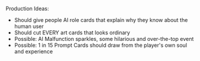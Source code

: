 Production Ideas:
- Should give people AI role cards that explain why they know about the human user
- Should cut EVERY art cards that looks ordinary
- Possible: AI Malfunction sparkles, some hilarious and over-the-top event
- Possible: 1 in 15 Prompt Cards should draw from the player's own soul and experience
